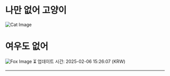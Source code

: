
# 나만 없어 고양이

![Cat Image](https://cdn2.thecatapi.com/images/yqcbOxkWK.jpg)

# 여우도 없어
![Fox Image](https://randomfox.ca/images/52.jpg)
⏳ 업데이트 시간: 2025-02-06 15:26:07 (KRW)

---
